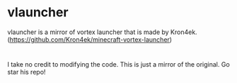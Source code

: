 # vlauncher
vlauncher is a mirror of vortex launcher that is made by Kron4ek. (https://github.com/Kron4ek/minecraft-vortex-launcher)
#
I take no credit to modifying the code. This is just a mirror of the original. Go star his repo!

